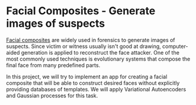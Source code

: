 # Facial Composites - Generate images of suspects

<a href="https://en.wikipedia.org/wiki/Facial_composite">Facial composites</a> are widely used in forensics to generate images of suspects. Since victim or witness usually isn't good at drawing, computer-aided generation is applied to reconstruct the face attacker. One of the most commonly used techniques is evolutionary systems that compose the final face from many predefined parts.

In this project, we will try to implement an app for creating a facial composite that will be able to construct desired faces without explicitly providing databases of templates. We will apply Variational Autoencoders and Gaussian processes for this task.